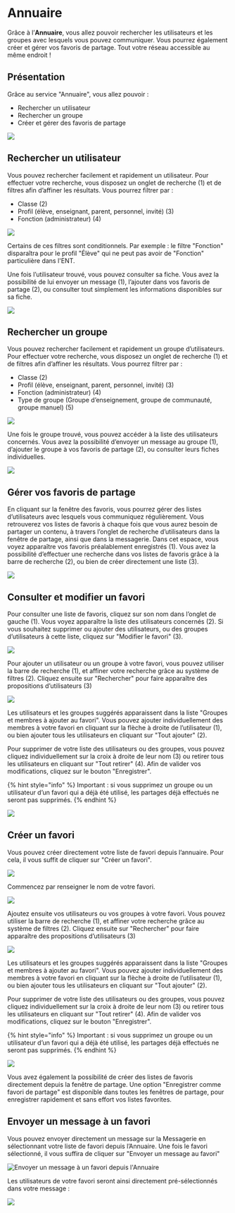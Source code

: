 # Annuaire

Grâce à l’**Annuaire**, vous allez pouvoir rechercher les utilisateurs et les groupes avec lesquels vous pouvez communiquer. Vous pourrez également créer et gérer vos favoris de partage. Tout votre réseau accessible au même endroit !

## Présentation

Grâce au service "Annuaire", vous allez pouvoir :

* Rechercher un utilisateur
* Rechercher un groupe
* Créer et gérer des favoris de partage

![](.gitbook/assets/annuaire-presentation-2%20%282%29.png)

## Rechercher un utilisateur

Vous pouvez rechercher facilement et rapidement un utilisateur. Pour effectuer votre recherche, vous disposez un onglet de recherche \(1\) et de filtres afin d’affiner les résultats. Vous pourrez filtrer par :

* Classe \(2\)
* Profil \(élève, enseignant, parent, personnel, invité\) \(3\)
* Fonction \(administrateur\) \(4\)

![](.gitbook/assets/annuaire1-1%20%282%29.png)

Certains de ces filtres sont conditionnels. Par exemple : le filtre "Fonction" disparaîtra pour le profil "Élève" qui ne peut pas avoir de "Fonction" particulière dans l'ENT.

Une fois l’utilisateur trouvé, vous pouvez consulter sa fiche. Vous avez la possibilité de lui envoyer un message \(1\), l’ajouter dans vos favoris de partage \(2\), ou consulter tout simplement les informations disponibles sur sa fiche.

![](.gitbook/assets/fiche-annuaire.png)

## Rechercher un groupe

Vous pouvez rechercher facilement et rapidement un groupe d’utilisateurs. Pour effectuer votre recherche, vous disposez un onglet de recherche \(1\) et de filtres afin d’affiner les résultats. Vous pourrez filtrer par :

* Classe \(2\)
* Profil \(élève, enseignant, parent, personnel, invité\) \(3\)
* Fonction \(administrateur\) \(4\)
* Type de groupe \(Groupe d’enseignement, groupe de communauté, groupe manuel\) \(5\)

![](.gitbook/assets/groupe-2.png)

Une fois le groupe trouvé, vous pouvez accéder à la liste des utilisateurs concernés. Vous avez la possibilité d’envoyer un message au groupe \(1\), d’ajouter le groupe à vos favoris de partage \(2\), ou consulter leurs fiches individuelles.

![](.gitbook/assets/groupe-liste.png)

## Gérer vos favoris de partage

En cliquant sur la fenêtre des favoris, vous pourrez gérer des listes d’utilisateurs avec lesquels vous communiquez régulièrement. Vous retrouverez vos listes de favoris à chaque fois que vous aurez besoin de partager un contenu, à travers l’onglet de recherche d’utilisateurs dans la fenêtre de partage, ainsi que dans la messagerie. Dans cet espace, vous voyez apparaître vos favoris préalablement enregistrés \(1\). Vous avez la possibilité d’effectuer une recherche dans vos listes de favoris grâce à la barre de recherche \(2\), ou bien de créer directement une liste \(3\).

![](.gitbook/assets/favoris-presentation-1%20%283%29.png)

## Consulter et modifier un favori

Pour consulter une liste de favoris, cliquez sur son nom dans l’onglet de gauche \(1\). Vous voyez apparaître la liste des utilisateurs concernés \(2\). Si vous souhaitez supprimer ou ajouter des utilisateurs, ou des groupes d’utilisateurs à cette liste, cliquez sur "Modifier le favori" \(3\).

![](.gitbook/assets/consulter-modifier-favori-1%20%282%29.png)

Pour ajouter un utilisateur ou un groupe à votre favori, vous pouvez utiliser la barre de recherche \(1\), et affiner votre recherche grâce au système de filtres \(2\). Cliquez ensuite sur "Rechercher" pour faire apparaître des propositions d’utilisateurs \(3\)

![](.gitbook/assets/favori-ajout-1-1%20%282%29.png)

Les utilisateurs et les groupes suggérés apparaissent dans la liste "Groupes et membres à ajouter au favori". Vous pouvez ajouter individuellement des membres à votre favori en cliquant sur la flèche à droite de l’utilisateur \(1\), ou bien ajouter tous les utilisateurs en cliquant sur "Tout ajouter" \(2\).

Pour supprimer de votre liste des utilisateurs ou des groupes, vous pouvez cliquez individuellement sur la croix à droite de leur nom \(3\) ou retirer tous les utilisateurs en cliquant sur "Tout retirer" \(4\). Afin de valider vos modifications, cliquez sur le bouton "Enregistrer".

{% hint style="info" %}
Important : si vous supprimez un groupe ou un utilisateur d’un favori qui a déjà été utilisé, les partages déjà effectués ne seront pas supprimés.
{% endhint %}

![](.gitbook/assets/favori-gerer-1-1%20%282%29.png)

## Créer un favori

Vous pouvez créer directement votre liste de favori depuis l’annuaire. Pour cela, il vous suffit de cliquer sur "Créer un favori".

![](.gitbook/assets/creer-favori-2%20%281%29.png)

Commencez par renseigner le nom de votre favori.

![](.gitbook/assets/nom-favori-2%20%282%29.png)

Ajoutez ensuite vos utilisateurs ou vos groupes à votre favori. Vous pouvez utiliser la barre de recherche \(1\), et affiner votre recherche grâce au système de filtres \(2\). Cliquez ensuite sur "Rechercher" pour faire apparaître des propositions d’utilisateurs \(3\)

![](.gitbook/assets/2018-08-23_09h54_11-2%20%283%29.png)

Les utilisateurs et les groupes suggérés apparaissent dans la liste "Groupes et membres à ajouter au favori". Vous pouvez ajouter individuellement des membres à votre favori en cliquant sur la flèche à droite de l’utilisateur \(1\), ou bien ajouter tous les utilisateurs en cliquant sur "Tout ajouter" \(2\).

Pour supprimer de votre liste des utilisateurs ou des groupes, vous pouvez cliquez individuellement sur la croix à droite de leur nom \(3\) ou retirer tous les utilisateurs en cliquant sur "Tout retirer" \(4\). Afin de valider vos modifications, cliquez sur le bouton "Enregistrer".

{% hint style="info" %}
Important : si vous supprimez un groupe ou un utilisateur d’un favori qui a déjà été utilisé, les partages déjà effectués ne seront pas supprimés.
{% endhint %}

![](.gitbook/assets/favori-gerer-1%20%281%29.png)

Vous avez également la possibilité de créer des listes de favoris directement depuis la fenêtre de partage. Une option "Enregistrer comme favori de partage" est disponible dans toutes les fenêtres de partage, pour enregistrer rapidement et sans effort vos listes favorites.

## Envoyer un message à un favori

Vous pouvez envoyer directement un message sur la Messagerie en sélectionnant votre liste de favori depuis l’Annuaire. Une fois le favori sélectionné, il vous suffira de cliquer sur "Envoyer un message au favori"

![Envoyer un message &#xE0; un favori depuis l&apos;Annuaire](.gitbook/assets/annuaire-message-favori%20%282%29.png)

Les utilisateurs de votre favori seront ainsi directement pré-sélectionnés dans votre message :

![](.gitbook/assets/messagerie-favori%20%282%29.png)

